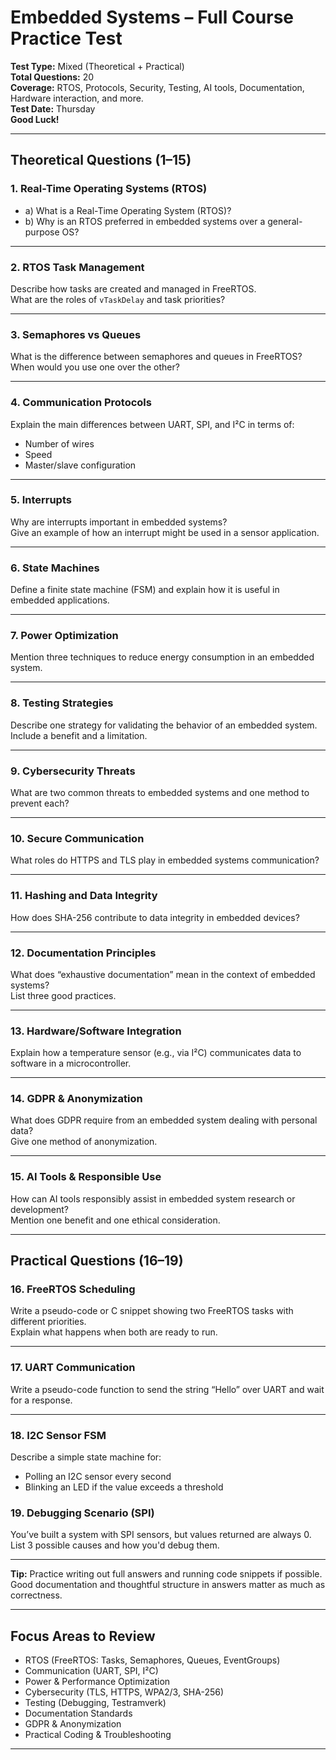 # Embedded Systems – Full Course Practice Test

**Test Type:** Mixed (Theoretical + Practical)  
**Total Questions:** 20  
**Coverage:** RTOS, Protocols, Security, Testing, AI tools, Documentation, Hardware interaction, and more.  
**Test Date:** Thursday  
**Good Luck!**

---

## Theoretical Questions (1–15)

### 1. Real-Time Operating Systems (RTOS)

* a) What is a Real-Time Operating System (RTOS)?  
* b) Why is an RTOS preferred in embedded systems over a general-purpose OS?

---

### 2. RTOS Task Management

Describe how tasks are created and managed in FreeRTOS.  
What are the roles of `vTaskDelay` and task priorities?

---

### 3. Semaphores vs Queues

What is the difference between semaphores and queues in FreeRTOS?  
When would you use one over the other?

---

### 4. Communication Protocols

Explain the main differences between UART, SPI, and I²C in terms of:

* Number of wires
* Speed  
* Master/slave configuration

---

### 5. Interrupts

Why are interrupts important in embedded systems?  
Give an example of how an interrupt might be used in a sensor application.

---

### 6. State Machines

Define a finite state machine (FSM) and explain how it is useful in embedded applications.

---

### 7. Power Optimization

Mention three techniques to reduce energy consumption in an embedded system.

---

### 8. Testing Strategies

Describe one strategy for validating the behavior of an embedded system.  
Include a benefit and a limitation.

---

### 9. Cybersecurity Threats

What are two common threats to embedded systems and one method to prevent each?

---

### 10. Secure Communication

What roles do HTTPS and TLS play in embedded systems communication?

---

### 11. Hashing and Data Integrity

How does SHA-256 contribute to data integrity in embedded devices?

---

### 12. Documentation Principles

What does “exhaustive documentation” mean in the context of embedded systems?  
List three good practices.

---

### 13. Hardware/Software Integration

Explain how a temperature sensor (e.g., via I²C) communicates data to software in a microcontroller.

---

### 14. GDPR & Anonymization

What does GDPR require from an embedded system dealing with personal data?  
Give one method of anonymization.

---

### 15. AI Tools & Responsible Use

How can AI tools responsibly assist in embedded system research or development?  
Mention one benefit and one ethical consideration.

---

## Practical Questions (16–19)

### 16. FreeRTOS Scheduling

Write a pseudo-code or C snippet showing two FreeRTOS tasks with different priorities.  
Explain what happens when both are ready to run.

---

### 17. UART Communication

Write a pseudo-code function to send the string “Hello” over UART and wait for a response.

---

### 18. I2C Sensor FSM

Describe a simple state machine for:

* Polling an I2C sensor every second  
* Blinking an LED if the value exceeds a threshold

### 19. Debugging Scenario (SPI)

You’ve built a system with SPI sensors, but values returned are always 0.  
List 3 possible causes and how you'd debug them.

---

**Tip:** Practice writing out full answers and running code snippets if possible. Good documentation and thoughtful structure in answers matter as much as correctness.

---

## Focus Areas to Review

* RTOS (FreeRTOS: Tasks, Semaphores, Queues, EventGroups)
* Communication (UART, SPI, I²C)  
* Power & Performance Optimization  
* Cybersecurity (TLS, HTTPS, WPA2/3, SHA-256)  
* Testing (Debugging, Testramverk)  
* Documentation Standards  
* GDPR & Anonymization  
* Practical Coding & Troubleshooting

---
